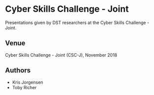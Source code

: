 # Cyber Skills Challenge - Joint

Presentations given by DST researchers at the Cyber Skills Challenge - Joint.

## Venue

Cyber Skills Challenge - Joint (CSC-J), November 2018

## Authors

* Kris Jorgensen
* Toby Richer
